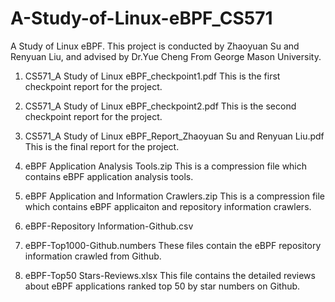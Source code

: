 # A-Study-of-Linux-eBPF_CS571
A Study of Linux eBPF. This project is conducted by Zhaoyuan Su and Renyuan Liu, and advised by Dr.Yue Cheng From George Mason University.

1. CS571_A Study of Linux eBPF_checkpoint1.pdf
This is the first checkpoint report for the project.

2. CS571_A Study of Linux eBPF_checkpoint2.pdf
This is the second checkpoint report for the project.

3. CS571_A Study of Linux eBPF_Report_Zhaoyuan Su and Renyuan Liu.pdf
This is the final report for the project.

4. eBPF Application Analysis Tools.zip
This is a compression file which contains eBPF application analysis tools. 

5. eBPF Application and Information Crawlers.zip
This is a compression file which contains eBPF applicaiton and repository information crawlers. 

6. eBPF-Repository Information-Github.csv
7. eBPF-Top1000-Github.numbers
These files contain the eBPF repository information crawled from Github.

8. eBPF-Top50 Stars-Reviews.xlsx
This file contains the detailed reviews about eBPF applications ranked top 50 by star numbers on Github.
